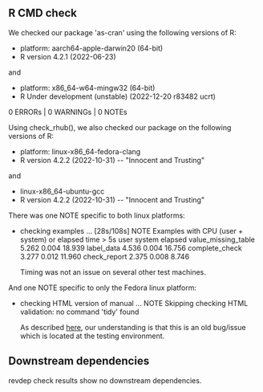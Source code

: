 ## R CMD check 

We checked our package 'as-cran' using the following versions of R:

* platform: aarch64-apple-darwin20 (64-bit)
* R version 4.2.1 (2022-06-23) 

and 

* platform: x86_64-w64-mingw32 (64-bit)
* R Under development (unstable) (2022-12-20 r83482 ucrt)

0 ERRORs | 0 WARNINGs | 0 NOTEs

Using check_rhub(), we also checked our package on the following versions of R:

* platform: linux-x86_64-fedora-clang
* R version 4.2.2 (2022-10-31) -- "Innocent and Trusting"

and 

* linux-x86_64-ubuntu-gcc
* R version 4.2.2 (2022-10-31) -- "Innocent and Trusting"

There was one NOTE specific to both linux platforms:

* checking examples ... [28s/108s] NOTE
Examples with CPU (user + system) or elapsed time > 5s
                     user system elapsed
value_missing_table 5.262  0.004  18.939
label_data          4.536  0.004  16.756
complete_check      3.277  0.012  11.960
check_report        2.375  0.008   8.746

  Timing was not an issue on several other test machines. 
  
And one NOTE specific to only the Fedora linux platform:

* checking HTML version of manual ... NOTE
Skipping checking HTML validation: no command 'tidy' found

  As described [here](https://groups.google.com/g/r-sig-mac/c/7u_ivEj4zhM?pli=1), our understanding is that this is an old bug/issue which is located at the testing           environment.

## Downstream dependencies

revdep check results show no downstream dependencies. 
